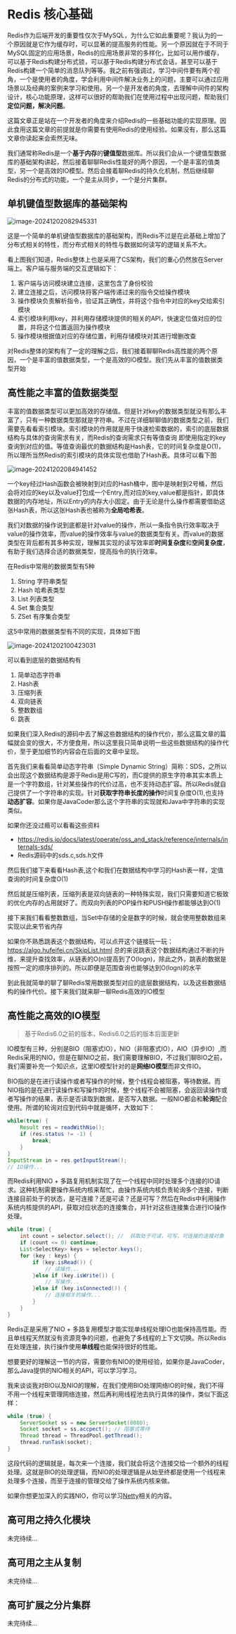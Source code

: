 # Redis 核心基础

Redis作为后端开发的重要性仅次于MySQL，为什么它如此重要呢？我认为的一个原因就是它作为缓存时，可以显著的提高服务的性能。另一个原因就在于不同于MySQL固定的应用场景，Redis的应用场景非常的多样化，比如可以用作缓存，可以基于Redis构建分布式锁，可以基于Redis构建分布式会话，甚至可以基于Redis构建一个简单的消息队列等等。我之前有强调过，学习中间件要有两个视角，一个是使用者的角度，学会利用中间件解决业务上的问题，主要可以通过应用场景以及经典的案例来学习和使用。另一个是开发者的角度，去理解中间件的架构设计，核心功能原理，这样可以很好的帮助我们在使用过程中出现问题，帮助我们**定位问题，解决问题**。

这篇文章正是站在一个开发者的角度来介绍Redis的一些基础功能的实现原理。因此食用这篇文章的前提就是你需要有使用Redis的使用经验。如果没有，那么这篇文章你读起来会索然无味。

我们通常称Redis是一个**基于内存**的**键值型**数据库。所以我们会从一个键值型数据库的基础架构讲起，然后接着聊聊Redis性能好的两个原因，一个是丰富的值类型，另一个是高效的IO模型。然后会接着聊Redis的持久化机制，然后继续聊Redis的分布式的功能，一个是主从同步，一个是分片集群。

## 单机键值型数据库的基础架构

![image-20241202082945331](./images/image-20241202082945331.png)

这是一个简单的单机键值型数据库的基础架构，而Redis不过是在此基础上增加了分布式相关的特性，而分布式相关的特性与数据如何读写的逻辑关系不大。

看上图我们知道，Redis整体上也是采用了CS架构，我们的重心仍然放在Server端上。客户端与服务端的交互逻辑如下：

1. 客户端与访问模块建立连接，这里包含了身份校验
2. 建立连接之后，访问模块将客户端传递过来的指令交给操作模块
3. 操作模块负责解析指令，验证其正确性，并将这个指令中对应的key交给索引模块
4. 索引模块利用key，并利用存储模块提供的相关的API，快速定位值对应的位置，并将这个位置返回为操作模块
5. 操作模块根据值对应的存储位置，利用存储模块对其进行增删改查

对Redis整体的架构有了一定的理解之后，我们接着聊聊Redis高性能的两个原因，一个是丰富的值数据类型，一个是高效的IO模型。我们先从丰富的值数据类型开始

## 高性能之丰富的值数据类型

丰富的值数据类型可以更加高效的存储值。但是针对key的数据类型就没有那么丰富了，只有一种数据类型那就是字符串。不过在详细聊聊值的数据类型之前，我们需要先看看索引模块。索引模块的作用就是用于快速检索数据的，索引的底层数据结构与具体的查询需求有关，而Redis的查询需求只有等值查询 即使用指定的key查询到对应的值。等值查询最优的数据结构是Hash表，它的时间复杂度是O(1)，所以理所当然Redis的索引模块的具体实现也借助了Hash表。具体可以看下图

![image-20241202084941452](./images/image-20241202084941452.png)

 一个key经过Hash函数会被映射到对应的Hash桶中，图中是映射到2号桶，然后会将对应的key以及value打包成一个Entry,而对应的key,value都是指针，即具体数据的内存地址，所以Entry的内存大小固定。由于无论是什么操作都需要借助这张Hash表，所以这张Hash表也被称为**全局哈希表**。

我们对数据的操作说到底都是针对value的操作，所以一条指令执行效率取决于value的操作效率，而value的操作效率与value的数据类型有关。而value的数据类型在背后都有其多种实现，理解其实现的读写效率即**时间复杂度**和**空间复杂度**，有助于我们选择合适的数据类型，提高指令的执行效率。

在Redis中常用的数据类型有5种

1. String    字符串类型
2. Hash     哈希表类型
3. List        列表类型
4. Set         集合类型
5. ZSet       有序集合类型

这5中常用的数据类型有不同的实现，具体如下图

![image-20241202100423031](./images/image-20241202100423031.png)

可以看到底层的数据结构有

1. 简单动态字符串
2. Hash表
3. 压缩列表
4. 双向链表
5. 整数数组
6. 跳表

如果我们深入Redis的源码中去了解这些数据结构的操作代价，那么这篇文章的篇幅就会变的很大，不方便食用，所以这里我只简单说明一些这些数据结构的操作代价，至于更加细节的内容会在后面的文章中呈现。

首先我们来看看简单动态字符串（Simple Dynamic String）简称：SDS，之所以会出现这个数据结构是源于Redis是用C写的，而C提供的原生字符串其实本质上是一个字符数组，针对某些操作的代价过高，也不支持动态扩容。所以Redis就自己提供了一个字符串的实现。针对**获取字符串长度的操作**时间复杂度O(1),也支持**动态扩容**。如果你是JavaCoder那么这个字符串的实现就和Java中字符串的实现类似。

如果你还没过瘾可以看看这些资料

- https://redis.io/docs/latest/operate/oss_and_stack/reference/internals/internals-sds/
- Redis源码中的sds.c,sds.h文件

然后我们接下来看看Hash表,这个和我们在数据结构中学习的Hash表一样，定值查询的时间复杂度O(1)

然后就是压缩列表，压缩列表是双向链表的一种特殊实现，我们只需要知道它极致的优化内存的占用就好了。而双向列表的POP操作和PUSH操作都能够达到O(1)

接下来我们看看整数数组，当Set中存储的全是数字的时候，就会使用整数数组来实现以此来节省内存

如果你不熟悉跳表这个数据结构，可以点开这个链接玩一玩：https://algo.hufeifei.cn/SkipList.html 总的来说跳表这个数据结构通过不断的升维，来提升查找效率，从链表的O(n)提高到了O(logn)，除此之外，跳表的数据是按照一定的顺序排列的。所以即便是范围查询也能够达到O(logn)的水平

到此我就简单的聊了聊Redis常用数据类型对应的底层数据结构，以及这些数据结构的操作代价。接下来我们就来聊一聊Redis高效的IO模型

## 高性能之高效的IO模型

> 基于Redis6.0之前的版本，Redis6.0之后的版本后面更新

IO模型有三种，分别是BIO（阻塞式IO），NIO（非阻塞式IO），AIO（异步IO）,而Redis采用的NIO，但是在聊NIO之前，我们需要理解BIO，不过我们聊BIO之前，我们需要补充一个知识点，这里IO模型针对的是**网络IO模型**而非文件IO。

BIO指的是在进行读操作或者写操作的时候，整个线程会被阻塞，等待数据。而NIO指的是在进行读操作和写操作的时候，整个线程不会被阻塞，会返回读操作或者写操作的结果，表示是否读取到数据，是否写入数据。一般NIO都会和**轮询**配合使用。所谓的轮询对应到代码中就是循环，大致如下：

```java
while(true) {
    Result res = readWithNio();
    if (res.status != -1) {
        break;
    }
}
InputStream in = res.getInputStream();
// IO操作...
```

而Redis利用NIO + 多路复用机制实现了在一个线程中同时处理多个连接的IO请求。这种机制需要操作系统内核来帮忙，由操作系统内核负责轮询多个连接，判断连接目前处于的状态，是可连接？还是可读？还是可写？然后在Redis中利用操作系统内核提供的API，获取对应状态的连接集合，并针对这些连接集合进行IO操作处理。

```java
while (true) {
	int count = selector.select(); //  获取处于可读，可写，可连接的连接对象
	if (count <= 0) continue;
    List<SelectKey> keys = selector.keys();
    for (key : keys) {
        if (key.isRead()) {
            // 读操作...
        }else if (key.isWrite()) {
            // 写操作...
        }else if (key.isConnected()) {
            // 连接相关的操作...
        }
    }
}
```

Redis正是采用了NIO + 多路复用模型才能实现单线程处理IO也能保持高性能。而且单线程天然就没有资源竞争的问题，也避免了多线程的上下文切换。所以Redis在处理连接，执行操作使用**单线程**也能保持很好的性能。

想要更好的理解这一节的内容，需要你有NIO的使用经验，如果你是JavaCoder，那么Java提供的NIO相关的API，可以学习学习。

我来谈谈我对BIO以及NIO的理解，在我们使用BIO处理网络IO的时候，我们不得不用一个线程来管理网络连接，然后再利用线程池去执行具体的操作，类似下面这样：

```java
while (true) {
	ServerSocket ss = new ServerSocket(8080);
    Socket socket = ss.accpect(); // 阻塞式等待
    Thread thread = ThreadPool.getThread();
    thread.runTask(socket);
}
```

这段代码的逻辑就是，每次来一个连接，我们就会将这个连接交给一个额外的线程处理。这就是BIO的处理逻辑，而NIO的处理逻辑是从始至终都是使用一个线程来处理多个连接，而至于连接的管理交给了操作系统内核来做。

如果你想更加深入的实践NIO，你可以学习[Netty](https://netty.io/)相关的内容。

## 高可用之持久化模块

未完待续…

## 高可用之主从复制

未完待续…

## 高可扩展之分片集群

未完待续…





































































